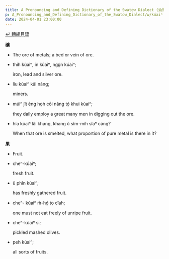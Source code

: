```yaml
---
title: A Pronouncing and Defining Dictionary of the Swatow Dialect (汕頭方言音義字典) / kúaiⁿ
p: A_Pronouncing_and_Defining_Dictionary_of_the_Swatow_Dialect/w/kúaiⁿ
date: 2024-04-01 23:00:00
---
```


[↩️ 轉總目錄](/A_Pronouncing_and_Defining_Dictionary_of_the_Swatow_Dialect)


**礦**
- The ore of metals; a bed or vein of ore.

- thih kúaiⁿ, in kúaiⁿ, ngṳ̂n kúaiⁿ;

  iron, lead and silver ore.

- líu kúaiⁿ kâi nâng;

  miners.

- múiⁿ jît ēng ho̤h cōi nâng tó̤ khui kúaiⁿ;

  they daily employ a great many men in digging out the ore.

- hía kúaiⁿ lâi khang, khang ŭ sĭm-mih sîaⁿ cáng?

  When that ore is smelted, what proportion of pure metal is there in it?

**果**
- Fruit.

- cheⁿ-kúaiⁿ;

  fresh fruit.

- ŭ phîn kúaiⁿ;

  has freshly gathered fruit.

- cheⁿ- kúaiⁿ m̄-hó̤ to̤ cîah;

  one must not eat freely of unripe fruit.

- cheⁿ-kúaiⁿ sī;

  pickled mashed olives.

- peh kúaiⁿ;

  all sorts of fruits.